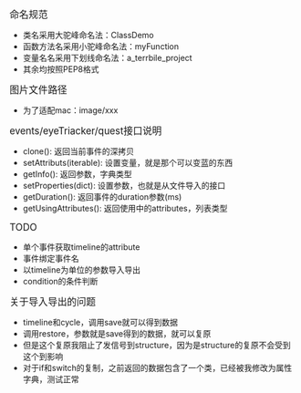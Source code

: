 <p><big>命名规范</big></p>
<ul>
	<li>类名采用大驼峰命名法：ClassDemo</li>
	<li>函数方法名采用小驼峰命名法：myFunction</li>
	<li>变量名名采用下划线命名法：a_terrbile_project</li>
	<li>其余均按照PEP8格式</li>
</ul>

<p><big>图片文件路径</big></p>
<ul>
    <li>为了适配mac：image/xxx</li>
</ul>

<p><big>events/eyeTriacker/quest接口说明</big></p>
<ul>
    <li>clone(): 返回当前事件的深拷贝</li>
    <li>setAttributs(iterable): 设置变量，就是那个可以变蓝的东西</li>
    <li>getInfo(): 返回参数，字典类型</li>
    <li>setProperties(dict): 设置参数，也就是从文件导入的接口</li>
    <li>getDuration(): 返回事件的duration参数(ms)</li>
    <li>getUsingAttributes(): 返回使用中的attributes，列表类型</li>
</ul>

<p><big>TODO</big></p>
<ul>
    <li>单个事件获取timeline的attribute</li>
    <li>事件绑定事件名</li>
    <li>以timeline为单位的参数导入导出</li>
    <li>condition的条件判断</li>
</ul>

<p><big>关于导入导出的问题</big></p>
<ul>
    <li>timeline和cycle，调用save就可以得到数据</li>
    <li>调用restore，参数就是save得到的数据，就可以复原</li>
    <li>但是这个复原我阻止了发信号到structure，因为是structure的复原不会受到这个到影响</li>
    <li>对于if和switch的复制，之前返回的数据包含了一个类，已经被我修改为属性字典，测试正常</li>
</ul>
